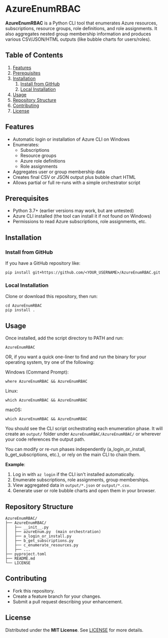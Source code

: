 # AzureEnumRBAC

**AzureEnumRBAC** is a Python CLI tool that enumerates Azure resources,
subscriptions, resource groups, role definitions, and role assignments.
It also aggregates nested group membership information and produces
various CSV/JSON/HTML outputs (like bubble charts for users/roles).

## Table of Contents

1. [Features](#features)
2. [Prerequisites](#prerequisites)
3. [Installation](#installation)
   1. [Install from GitHub](#install-from-github)
   2. [Local Installation](#local-installation)
4. [Usage](#usage)
5. [Repository Structure](#repository-structure)
6. [Contributing](#contributing)
7. [License](#license)

## Features

- Automatic login or installation of Azure CLI on Windows
- Enumerates:
  - Subscriptions
  - Resource groups
  - Azure role definitions
  - Role assignments
- Aggregates user or group membership data
- Creates final CSV or JSON output plus bubble chart HTML
- Allows partial or full re-runs with a simple orchestrator script

## Prerequisites

- Python 3.7+ (earlier versions may work, but are untested)
- Azure CLI installed (the tool can install it if not found on Windows)
- Permissions to read Azure subscriptions, role assignments, etc.

## Installation

### Install from GitHub

If you have a GitHub repository like:

    pip install git+https://github.com/<YOUR_USERNAME>/AzureEnumRBAC.git

### Local Installation

Clone or download this repository, then run:

    cd AzureEnumRBAC
    pip install .

## Usage

Once installed, add the script directory to PATH and run:

    AzureEnumRBAC

OR, if you want a quick one-liner to find and run the binary for your operating system, try one of the following:

Windows (Command Prompt):
    
    where AzureEnumRBAC && AzureEnumRBAC

Linux:
    
    which AzureEnumRBAC && AzureEnumRBAC

macOS:
    
    which AzureEnumRBAC && AzureEnumRBAC

You should see the CLI script orchestrating each enumeration phase.
It will create an `output/` folder under `AzureEnumRBAC/AzureEnumRBAC/`
or wherever your code references the output path.

You can modify or re-run phases independently (a_login_or_install, b_get_subscriptions,
etc.), or rely on the main CLI to chain them.

**Example**:

1. Log in with `az login` if the CLI isn't installed automatically.
2. Enumerate subscriptions, role assignments, group memberships.
3. View aggregated data in `output/*.json` or `output/*.csv`.
4. Generate user or role bubble charts and open them in your browser.

## Repository Structure

    AzureEnumRBAC/
    ├── AzureEnumRBAC/
    │   ├── __init__.py
    │   ├── azureEnum.py  (main orchestration)
    │   ├── a_login_or_install.py
    │   ├── b_get_subscriptions.py
    │   ├── c_enumerate_resources.py
    │   ├── ...
    ├── pyproject.toml
    ├── README.md
    └── LICENSE

## Contributing

- Fork this repository.
- Create a feature branch for your changes.
- Submit a pull request describing your enhancement.

## License

Distributed under the **MIT License**. See [LICENSE](LICENSE) for more details.
